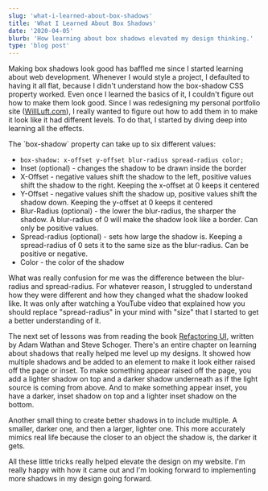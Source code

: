 ```yaml
---
slug: 'what-i-learned-about-box-shadows'
title: 'What I Learned About Box Shadows'
date: '2020-04-05'
blurb: 'How learning about box shadows elevated my design thinking.'
type: 'blog post'
---
```


<p>
Making box shadows look good has baffled me since I started learning about web development. Whenever I would style a project, I defaulted to having it all flat, because I didn't understand how the box-shadow CSS property worked. Even once I learned the basics of it, I couldn't figure out how to make them look good. Since I was redesigning my personal portfolio site (<a href='https://willluft.com' rel="noopener noreferrer" target='_blank'>WillLuft.com</a>), I really wanted to figure out how to add them in to make it look like it had different levels. To do that, I started by diving deep into learning all the effects.
</p>
<p>
The `box-shadow` property can take up to six different values:
</p>

- `box-shadow: x-offset y-offset blur-radius spread-radius color;`
- Inset (optional) - changes the shadow to be drawn inside the border
- X-Offset - negative values shift the shadow to the left, positive values shift the shadow to the right. Keeping the x-offset at 0 keeps it centered
- Y-Offset - negative values shift the shadow up, positive values shift the shadow down. Keeping the y-offset at 0 keeps it centered
- Blur-Radius (optional) - the lower the blur-radius, the sharper the shadow. A blur-radius of 0 will make the shadow look like a border. Can only be positive values.
- Spread-radius (optional) - sets how large the shadow is. Keeping a spread-radius of 0 sets it to the same size as the blur-radius. Can be positive or negative.
- Color - the color of the shadow

<p>
What was really confusion for me was the difference between the blur-radius and spread-radius. For whatever reason, I struggled to understand how they were different and how they changed what the shadow looked like. It was only after watching a YouTube video that explained how you should replace "spread-radius" in your mind with "size" that I started to get a better understanding of it.
</p>
<p>
The next set of lessons was from reading the book <a href='https://refactoringui.com/' rel="noopener noreferrer" target='_blank'>Refactoring UI</a>, written by Adam Wathan and Steve Schoger. There's an entire chapter on learning about shadows that really helped me level up my designs. It showed how multiple shadows and be added to an element to make it look either raised off the page or inset. To make something appear raised off the page, you add a lighter shadow on top and a darker shadow underneath as if the light source is coming from above. And to make something appear inset, you have a darker, inset shadow on top and a lighter inset shadow on the bottom.
</p>
<p>
Another small thing to create better shadows in to include multiple. A smaller, darker one, and then a larger, lighter one. This more accurately mimics real life because the closer to an object the shadow is, the darker it gets.
</p>
<p>
All these little tricks really helped elevate the design on my website. I'm really happy with how it came out and I'm looking forward to implementing more shadows in my design going forward.
</p>

